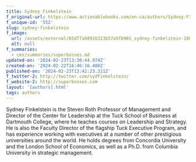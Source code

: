 ```yaml
---
title: Sydney Finkelstein
f_original-url: https://www.actionablebooks.com/en-ca/authors/Sydney-Finkelstein/
f_unique-id: '552'
slug: sydney-finkelstein
f_image:
  url: /assets/external/65d77a58916323b57a5fb965_sydney-finkelstein-180x220.jpeg
  alt: null
f_summaries:
  - cms/summaries/superbosses.md
updated-on: '2024-02-23T13:30:44.974Z'
created-on: '2024-02-22T16:46:16.400Z'
published-on: '2024-02-23T13:42:23.311Z'
f_twitter-2: http://twitter.com/sydfinkelstein/
f_website-2: http://superbosses.com
layout: '[authors].html'
tags: authors
---
```


Sydney Finkelstein is the Steven Roth Professor of Management and Director of the Center for Leadership at the Tuck School of Business at Dartmouth College, where he teaches courses on Leadership and Strategy. He is also the Faculty Director of the flagship Tuck Executive Program, and has experience working with executives at a number of other prestigious universities around the world. He holds degrees from Concordia University and the London School of Economics, as well as a Ph.D. from Columbia University in strategic management.
